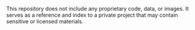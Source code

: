 This repository does not include any proprietary code, data, or images.
It serves as a reference and index to a private project that may contain sensitive or licensed materials.
